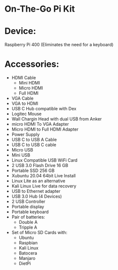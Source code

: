 # On-The-Go Pi Kit
# Device: 
Raspberry Pi 400 
(Eliminates the need for a keyboard)

# Accessories:
* HDMI Cable
    * Mini HDMI
    * Micro HDMI
    * Full HDMI
* VGA Cable
* VGA to HDMI
* USB C Hub compatible with Dex
* Logitec Mouse
* Wall Chargin Head with dual USB from Anker
* micro HDMI To VGA Adapter
* Micro HDMI to Full HDMI Adapter
* Power Supply
* USB C to USB A Cable
* USB C to USB C cable
* Micro USB
* Mini USB
* Linux Compatible USB WiFi Card
* 2 USB 3.0 Flash Drive 16 GB
* Portable SSD 256 GB
* Xubuntu 20.04 64bit Live Install
* Linux Lite as an alternative
* Kali Linux Live for data recovery
* USB to Ethernet adapter
* USB 3.0 Hub (4 Devices)
* 2 USB Controller
* Portable display
* Portable keyboard
* Pair of batteries:
  * Double A
  * Tripple A
* Set of Micro SD Cards with:
  * Ubuntu
  * Raspbian
  * Kali Linux
  * Batocera
  * Manjaro
  * DietPi
